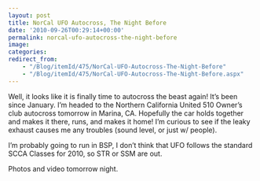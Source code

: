 ```yaml
---
layout: post
title: NorCal UFO Autocross, The Night Before
date: '2010-09-26T00:29:14+00:00'
permalink: norcal-ufo-autocross-the-night-before
image: 
categories: 
redirect_from: 
    - "/Blog/itemId/475/NorCal-UFO-Autocross-The-Night-Before"
    - "/Blog/itemId/475/NorCal-UFO-Autocross-The-Night-Before.aspx"
---
```

Well, it looks like it is finally time to autocross the beast again! It’s been since January. I’m headed to the Northern California United 510 Owner’s club autocross tomorrow in Marina, CA. Hopefully the car holds together and makes it there, runs, and makes it home! I’m curious to see if the leaky exhaust causes me any troubles (sound level, or just w/ people).

I’m probably going to run in BSP, I don’t think that UFO follows the standard SCCA Classes for 2010, so STR or SSM are out.

Photos and video tomorrow night.
